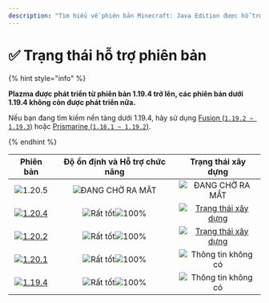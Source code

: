 ```yaml
---
description: "Tìm hiểu về phiên bản Minecraft: Java Edition được hỗ trợ trong Plazma."
---
```


# ✅ Trạng thái hỗ trợ phiên bản

{% hint style="info" %}

**Plazma được phát triển từ phiên bản 1.19.4 trở lên, các phiên bản dưới 1.19.4 không còn được phát triển nữa.**

Nếu bạn đang tìm kiếm nền tảng dưới 1.19.4, hãy sử dụng [Fusion (`1.19.2 ~ 1.19.3`)](https://github.com/RuinedTechnologyUnify/Fusion) hoặc [Prismarine (`1.18.1 ~ 1.19.2`)](https://github.com/PrismarineTeam/Prismarine).

{% endhint %}

[wtr]: <https://badge.plazmamc.org/0/Đang chờ phát hành>
[ukn]: https://badge.plazmamc.org/0/Thông%20tin%20không%20có
[vgd]: https://badge.plazmamc.org/1/Rất%20tốt
[100]: https://badge.plazmamc.org/percent/100

|                                     Phiên bản                                     | Độ ổn định    và    Hỗ trợ chức năng |                                              Trạng thái xây dựng                                             |
| :-------------------------------------------------------------------------------: | :----------------------------------: | :----------------------------------------------------------------------------------------------------------: |
|                   ![1.20.5](https://badge.plazmamc.org/0/1.20.5)                  |        ![ĐANG CHỜ RA MẮT][wtr]       |                                            ![ĐANG CHỜ RA MẮT][wtr]                                           |
| [![1.20.4](https://badge.plazmamc.org/2/1.20.4)](https://git.plazmamc.org/1.20.4) |      ![Rất tốt][vgd]![100%][100]     | [![Trạng thái xây dựng](https://build.plazmamc.org/1.20.4)](https://build.plazmamc.org/1.20.4?redirect=true) |
| [![1.20.2](https://badge.plazmamc.org/6/1.20.2)](https://git.plazmamc.org/1.20.2) |      ![Rất tốt][vgd]![100%][100]     | [![Trạng thái xây dựng](https://build.plazmamc.org/1.20.2)](https://build.plazmamc.org/1.20.2?redirect=true) |
| [![1.20.1](https://badge.plazmamc.org/4/1.20.1)](https://git.plazmamc.org/1.20.1) |      ![Rất tốt][vgd]![100%][100]     |                                          ![Thông tin không có][ukn]                                          |
| [![1.19.4](https://badge.plazmamc.org/4/1.19.4)](https://git.plazmamc.org/1.19.4) |      ![Rất tốt][vgd]![100%][100]     |                                          ![Thông tin không có][ukn]                                          |
